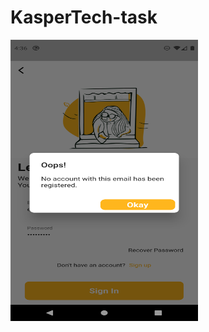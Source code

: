 # KasperTech-task

<img src="https://github.com/sj9102001/KasperTech-task/blob/master/screenshot/error-handling-screenshot.png" height="450" width="300">
